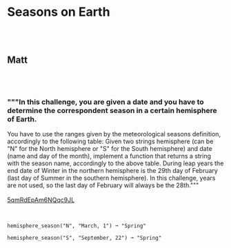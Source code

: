 # Seasons on Earth
<br><br>
## Matt
<br><br>
### """In this challenge, you are given a date and you have to determine the correspondent season in a certain hemisphere of Earth.
You have to use the ranges given by the meteorological seasons definition, accordingly to the following table:
Given two strings hemisphere (can be "N" for the North hemisphere or "S" for the South hemisphere) and date (name and day of the month), implement a function that returns a string with the season name, accordingly to the above table.
During leap years the end date of Winter in the northern hemisphere is the 29th day of February (last day of Summer in the southern hemisphere). In this challenge, years are not used, so the last day of February will always be the 28th."""
<br><br>
[5qmRdEpAm6NQqc9JL](https://edabit.com/challenge/5qmRdEpAm6NQqc9JL)
<br><br>
```hemisphere_season("N", "June, 30") ➞ "Summer"

hemisphere_season("N", "March, 1") ➞ "Spring"

hemisphere_season("S", "September, 22") ➞ "Spring"
```

<br><br>
